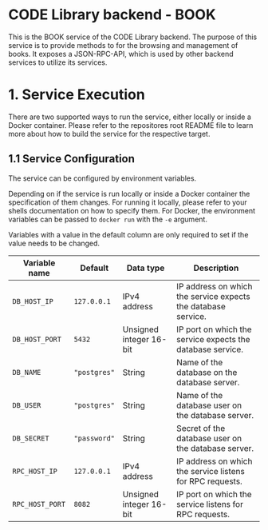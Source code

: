 # CODE Library backend - BOOK

This is the BOOK service of the CODE Library backend.
The purpose of this service is to provide methods to for the browsing and management of books.
It exposes a JSON-RPC-API, which is used by other backend services to utilize its services.

# 1. Service Execution

There are two supported ways to run the service, either locally or inside a Docker container.
Please refer to the repositores root README file to learn more about how to build the service for the respective target.

## 1.1 Service Configuration

The service can be configured by environment variables.

Depending on if the service is run locally or inside a Docker container the specification of them changes.
For running it locally, please refer to your shells documentation on how to specify them.
For Docker, the environment variables can be passed to `docker run` with the `-e` argument.

Variables with a value in the default column are only required to set if the value needs to be changed.

| Variable name   | Default      | Data type               | Description                                                   |
| --------------- | ------------ | ----------------------- | ------------------------------------------------------------- |
| `DB_HOST_IP`    | `127.0.0.1`  | IPv4 address            | IP address on which the service expects the database service. |
| `DB_HOST_PORT`  | `5432`       | Unsigned integer 16-bit | IP port on which the service expects the database service.    |
| `DB_NAME`       | `"postgres"` | String                  | Name of the database on the database server.                  |
| `DB_USER`       | `"postgres"` | String                  | Name of the database user on the database server.             |
| `DB_SECRET`     | `"password"` | String                  | Secret of the database user on the database server.           |
| `RPC_HOST_IP`   | `127.0.0.1`  | IPv4 address            | IP address on which the service listens for RPC requests.     |
| `RPC_HOST_PORT` | `8082`       | Unsigned integer 16-bit | IP port on which the service listens for RPC requests.        |
